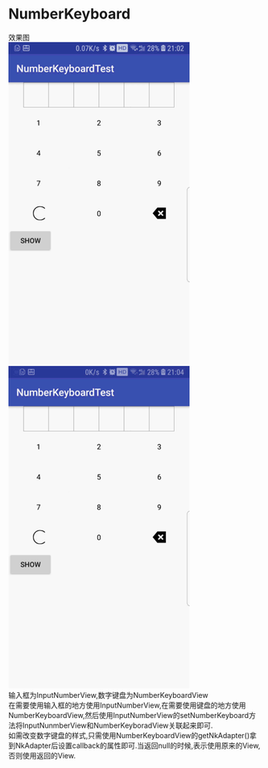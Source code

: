 # NumberKeyboard
效果图<br/><img src="https://github.com/nanjolnoSat/NumberKeyboard/blob/master/nkv001.gif" width="360" height="640"/><img src="https://github.com/nanjolnoSat/NumberKeyboard/blob/master/nkv002.gif" width="360" height="640"/><br/>
输入框为InputNumberView,数字键盘为NumberKeyboardView<br/>
在需要使用输入框的地方使用InputNumberView,在需要使用键盘的地方使用NumberKeyboardView,然后使用InputNumberView的setNumberKeyboard方法将InputNunmberView和NumberKeyboradView关联起来即可.<br/>
如需改变数字键盘的样式,只需使用NumberKeyboardView的getNkAdapter()拿到NkAdapter后设置callback的属性即可.当返回null的时候,表示使用原来的View,否则使用返回的View.<br/>
